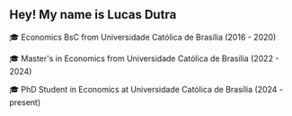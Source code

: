 ## Hey! My name is Lucas Dutra

🎓 Economics BsC from Universidade Católica de Brasília (2016 - 2020)

🎓 Master's in Economics from Universidade Católica de Brasília (2022 - 2024)

🎓 PhD Student in Economics at Universidade Católica de Brasília (2024 - present)

<!--
**lucvsw/lucvsw** is a ✨ _special_ ✨ repository because its `README.md` (this file) appears on your GitHub profile.

Here are some ideas to get you started:

- 🔭 I’m currently working on ...
- 🌱 I’m currently learning ...
- 👯 I’m looking to collaborate on ...
- 🤔 I’m looking for help with ...
- 💬 Ask me about ...
- 📫 How to reach me: ...
- 😄 Pronouns: ...
- ⚡ Fun fact: ...
-->
